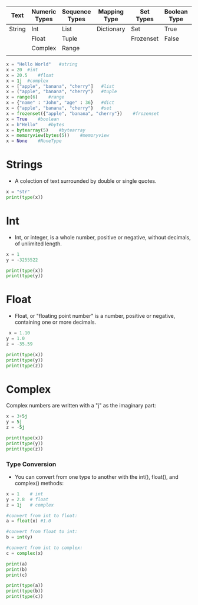 |  Text  |  Numeric Types | Sequence Types  | Mapping Type  | Set Types   |Boolean Type|Binary Types|None Type|
|--------|----------------|-----------------|---------------|-------------|------------|------------|---------|
| String |Int             |List             |Dictionary     |Set          |True        |bytes       |None     |
|        |Float           |Tuple            |               |Frozenset    |False       |bytearray   |         |
|        |Complex         |Range            |               |             |            |memoryview  |         |
|                                                                                                             |

```py
x = "Hello World"	#string	
x = 20	#int	
x = 20.5	#float	
x = 1j	#complex	
x = ["apple", "banana", "cherry"]	#list	
x = ("apple", "banana", "cherry")	#tuple	
x = range(6)	#range	
x = {"name" : "John", "age" : 36}	#dict	
x = {"apple", "banana", "cherry"}	#set	
x = frozenset({"apple", "banana", "cherry"})	#frozenset	
x = True	#boolean	
x = b"Hello"	#bytes	
x = bytearray(5)	#bytearray	
x = memoryview(bytes(5))	#memoryview	
x = None	#NoneType
```

# Strings
-  A colection of text surrounded by double or single quotes.

```py 
x = "str"
print(type(x))
```

# Int

- Int, or integer, is a whole number, positive or negative, without decimals, of unlimited length.
```py
x = 1
y = -3255522

print(type(x))
print(type(y))

```

# Float

- Float, or "floating point number" is a number, positive or negative, containing one or more decimals.

```py
 x = 1.10
y = 1.0
z = -35.59

print(type(x))
print(type(y))
print(type(z))
```

# Complex


Complex numbers are written with a "j" as the imaginary part:

```py
x = 3+5j
y = 5j
z = -5j

print(type(x))
print(type(y))
print(type(z))
```

### Type Conversion

- You can convert from one type to another with the int(), float(), and complex() methods:


```py
x = 1    # int
y = 2.8  # float
z = 1j   # complex

#convert from int to float:
a = float(x) #1.0

#convert from float to int:
b = int(y)

#convert from int to complex:
c = complex(x)

print(a)
print(b)
print(c)

print(type(a))
print(type(b))
print(type(c))
```